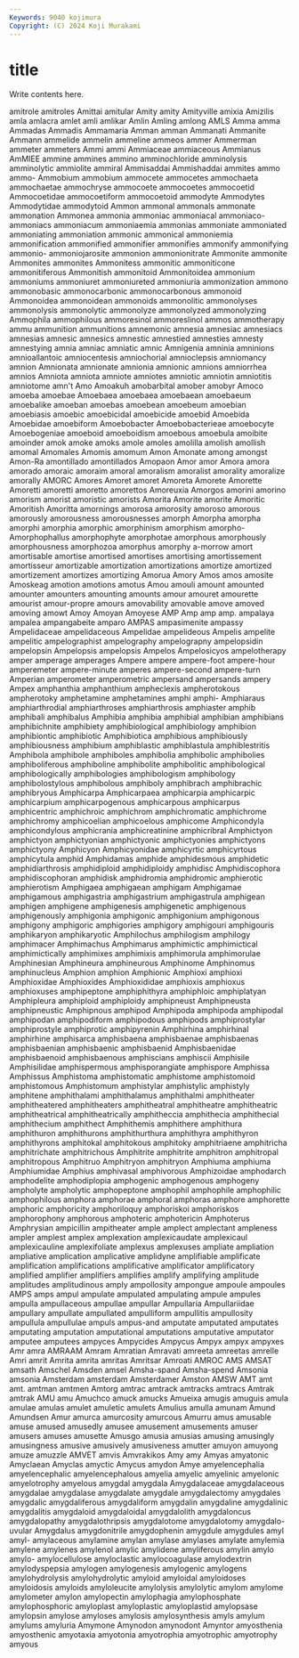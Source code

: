 ```yaml
---
Keywords: 9040 kojimura
Copyright: (C) 2024 Koji Murakami
---
```


# title

Write contents here.



amitrole amitroles Amittai amitular Amity amity Amityville amixia Amizilis
amla amlacra amlet amli amlikar Amlin Amling amlong AMLS Amma
amma Ammadas Ammadis Ammamaria Amman amman Ammanati Ammanite Ammann ammelide
ammelin ammeline ammeos ammer Ammerman ammeter ammeters Ammi ammi Ammiaceae
ammiaceous Ammianus AmMIEE ammine ammines ammino amminochloride amminolysis amminolytic ammiolite
ammiral Ammisaddai Ammishaddai ammites ammo ammo- Ammobium ammobium ammocete ammocetes
ammochaeta ammochaetae ammochryse ammocoete ammocoetes ammocoetid Ammocoetidae ammocoetiform ammocoetoid ammodyte
Ammodytes Ammodytidae ammodytoid Ammon ammonal ammonals ammonate ammonation Ammonea ammonia
ammoniac ammoniacal ammoniaco- ammoniacs ammoniacum ammoniaemia ammonias ammoniate ammoniated ammoniating
ammoniation ammonic ammonical ammoniemia ammonification ammonified ammonifier ammonifies ammonify ammonifying
ammonio- ammoniojarosite ammonion ammonionitrate Ammonite ammonite Ammonites ammonites Ammonitess ammonitic
ammoniticone ammonitiferous Ammonitish ammonitoid Ammonitoidea ammonium ammoniums ammoniuret ammoniureted ammoniuria
ammonization ammono ammonobasic ammonocarbonic ammonocarbonous ammonoid Ammonoidea ammonoidean ammonoids ammonolitic
ammonolyses ammonolysis ammonolytic ammonolyze ammonolyzed ammonolyzing Ammophila ammophilous ammoresinol ammoreslinol
ammos ammotherapy ammu ammunition ammunitions amnemonic amnesia amnesiac amnesiacs amnesias
amnesic amnesics amnestic amnestied amnesties amnesty amnestying amnia amniac amniatic
amnic Amnigenia amninia amninions amnioallantoic amniocentesis amniochorial amnioclepsis amniomancy amnion
Amnionata amnionate amnionia amnionic amnions amniorrhea amnios Amniota amniota amniote
amniotes amniotic amniotin amniotitis amniotome amn't Amo Amoakuh amobarbital amober
amobyr Amoco amoeba amoebae Amoebaea amoebaea amoebaean amoebaeum amoebalike amoeban
amoebas amoebean amoebeum amoebian amoebiasis amoebic amoebicidal amoebicide amoebid Amoebida
Amoebidae amoebiform Amoebobacter Amoebobacterieae amoebocyte Amoebogeniae amoeboid amoeboidism amoebous amoebula
amoibite amoinder amok amoke amoks amole amoles amolilla amolish amollish
amomal Amomales Amomis amomum Amon Amonate among amongst Amon-Ra amontillado
amontillados Amopaon Amor amor Amora amora amorado amoraic amoraim amoral
amoralism amoralist amorality amoralize amorally AMORC Amores Amoret amoret Amoreta
Amorete Amorette Amoretti amoretti amoretto amorettos Amoreuxia Amorgos amorini amorino
amorism amorist amoristic amorists Amorita Amorite amorite Amoritic Amoritish Amoritta
amornings amorosa amorosity amoroso amorous amorously amorousness amorousnesses amorph Amorpha
amorpha amorphi amorphia amorphic amorphinism amorphism amorpho- Amorphophallus amorphophyte amorphotae
amorphous amorphously amorphousness amorphozoa amorphus amorphy a-morrow amort amortisable amortise
amortised amortises amortising amortissement amortisseur amortizable amortization amortizations amortize amortized
amortizement amortizes amortizing Amorua Amory Amos amos amosite Amoskeag amotion
amotions amotus Amou amouli amount amounted amounter amounters amounting amounts
amour amouret amourette amourist amour-propre amours amovability amovable amove amoved
amoving amowt Amoy Amoyan Amoyese AMP Amp amp amp. ampalaya
ampalea ampangabeite amparo AMPAS ampasimenite ampassy Ampelidaceae ampelidaceous Ampelidae ampelideous
Ampelis ampelite ampelitic ampelographist ampelography ampelograpny ampelopsidin ampelopsin Ampelopsis ampelopsis
Ampelos Ampelosicyos ampelotherapy amper amperage amperages Ampere ampere ampere-foot ampere-hour
amperemeter ampere-minute amperes ampere-second ampere-turn Amperian amperometer amperometric ampersand ampersands
ampery Ampex amphanthia amphanthium ampheclexis ampherotokous ampherotoky amphetamine amphetamines amphi
amphi- Amphiaraus amphiarthrodial amphiarthroses amphiarthrosis amphiaster amphib amphibali amphibalus Amphibia
amphibia amphibial amphibian amphibians amphibichnite amphibiety amphibiological amphibiology amphibion amphibiontic
amphibiotic Amphibiotica amphibious amphibiously amphibiousness amphibium amphiblastic amphiblastula amphiblestritis Amphibola
amphibole amphiboles amphibolia amphibolic amphibolies amphiboliferous amphiboline amphibolite amphibolitic amphibological
amphibologically amphibologies amphibologism amphibology amphibolostylous amphibolous amphiboly amphibrach amphibrachic amphibryous
Amphicarpa Amphicarpaea amphicarpia amphicarpic amphicarpium amphicarpogenous amphicarpous amphicarpus amphicentric amphichroic
amphichrom amphichromatic amphichrome amphichromy amphicoelian amphicoelous amphicome Amphicondyla amphicondylous amphicrania
amphicreatinine amphicribral Amphictyon amphictyon amphictyonian amphictyonic amphictyonies amphictyons amphictyony Amphicyon
Amphicyonidae amphicyrtic amphicyrtous amphicytula amphid Amphidamas amphide amphidesmous amphidetic amphidiarthrosis
amphidiploid amphidiploidy amphidisc Amphidiscophora amphidiscophoran amphidisk amphidromia amphidromic amphierotic amphierotism
Amphigaea amphigaean amphigam Amphigamae amphigamous amphigastria amphigastrium amphigastrula amphigean amphigen
amphigene amphigenesis amphigenetic amphigenous amphigenously amphigonia amphigonic amphigonium amphigonous amphigony
amphigoric amphigories amphigory amphigouri amphigouris amphikaryon amphikaryotic Amphilochus amphilogism amphilogy
amphimacer Amphimachus Amphimarus amphimictic amphimictical amphimictically amphimixes amphimixis amphimorula amphimorulae
Amphinesian Amphineura amphineurous Amphinome Amphinomus amphinucleus Amphion amphion Amphionic Amphioxi
amphioxi Amphioxidae Amphioxides Amphioxididae amphioxis amphioxus amphioxuses amphipeptone amphiphithyra amphiphloic
amphiplatyan Amphipleura amphiploid amphiploidy amphipneust Amphipneusta amphipneustic Amphipnous amphipod Amphipoda
amphipoda amphipodal amphipodan amphipodiform amphipodous amphipods amphiprostylar amphiprostyle amphiprotic amphipyrenin
Amphirhina amphirhinal amphirhine amphisarca amphisbaena amphisbaenae amphisbaenas amphisbaenian amphisbaenic amphisbaenid
Amphisbaenidae amphisbaenoid amphisbaenous amphiscians amphiscii Amphisile Amphisilidae amphispermous amphisporangiate amphispore
Amphissa Amphissus Amphistoma amphistomatic amphistome amphistomoid amphistomous Amphistomum amphistylar amphistylic
amphistyly amphitene amphithalami amphithalamus amphithalmi amphitheater amphitheatered amphitheaters amphitheatral amphitheatre
amphitheatric amphitheatrical amphitheatrically amphitheccia amphithecia amphithecial amphithecium amphithect Amphithemis amphithere
amphithura amphithuron amphithurons amphithurthura amphithyra amphithyron amphithyrons amphitokal amphitokous amphitoky
amphitriaene amphitricha amphitrichate amphitrichous Amphitrite amphitrite amphitron amphitropal amphitropous Amphitruo
Amphitryon amphitryon Amphiuma amphiuma Amphiumidae Amphius amphivasal amphivorous Amphizoidae amphodarch
amphodelite amphodiplopia amphogenic amphogenous amphogeny ampholyte ampholytic amphopeptone amphophil amphophile
amphophilic amphophilous amphora amphorae amphoral amphoras amphore amphorette amphoric amphoricity
amphoriloquy amphoriskoi amphoriskos amphorophony amphorous amphoteric amphotericin Amphoterus Amphrysian ampicillin
ampitheater ample amplect amplectant ampleness ampler amplest amplex amplexation amplexicaudate
amplexicaul amplexicauline amplexifoliate amplexus amplexuses ampliate ampliation ampliative amplication amplicative
amplidyne amplifiable amplificate amplification amplifications amplificative amplificator amplificatory amplified amplifier
amplifiers amplifies amplify amplifying amplitude amplitudes amplitudinous amply ampollosity ampongue
ampoule ampoules AMPS amps ampul ampulate ampulated ampulating ampule ampules
ampulla ampullaceous ampullae ampullar Ampullaria Ampullariidae ampullary ampullate ampullated ampulliform
ampullitis ampullosity ampullula ampullulae ampuls ampus-and amputate amputated amputates amputating
amputation amputational amputations amputative amputator amputee amputees ampyces Ampycides Ampycus
Ampyx ampyx ampyxes Amr amra AMRAAM Amram Amratian Amravati amreeta
amreetas amrelle Amri amrit Amrita amrita amritas Amritsar Amroati AMROC
AMS AMSAT amsath Amschel Amsden amsel Amsha-spand Amsha-spend Amsonia amsonia
Amsterdam amsterdam Amsterdamer Amston AMSW AMT amt amt. amtman amtmen
Amtorg amtrac amtrack amtracks amtracs Amtrak amtrak AMU amu Amuchco
amuck amucks Amueixa amugis amuguis amula amulae amulas amulet amuletic
amulets Amulius amulla amunam Amund Amundsen Amur amurca amurcosity amurcous
Amurru amus amusable amuse amused amusedly amusee amusement amusements amuser
amusers amuses amusette Amusgo amusia amusias amusing amusingly amusingness amusive
amusively amusiveness amutter amuyon amuyong amuze amuzzle AMVET amvis Amvrakikos
Amy amy Amyas amyatonic Amyclaean Amyclas amyctic Amycus amydon Amye
amyelencephalia amyelencephalic amyelencephalous amyelia amyelic amyelinic amyelonic amyelotrophy amyelous amygdal
amygdala Amygdalaceae amygdalaceous amygdalae amygdalase amygdalate amygdale amygdalectomy amygdales amygdalic
amygdaliferous amygdaliform amygdalin amygdaline amygdalinic amygdalitis amygdaloid amygdaloidal amygdalolith amygdaloncus
amygdalopathy amygdalothripsis amygdalotome amygdalotomy amygdalo-uvular Amygdalus amygdonitrile amygdophenin amygdule amygdules
amyl amyl- amylaceous amylamine amylan amylase amylases amylate amylemia amylene
amylenes amylenol amylic amylidene amyliferous amylin amylo amylo- amylocellulose amyloclastic
amylocoagulase amylodextrin amylodyspepsia amylogen amylogenesis amylogenic amylogens amylohydrolysis amylohydrolytic amyloid
amyloidal amyloidoses amyloidosis amyloids amyloleucite amylolysis amylolytic amylom amylome amylometer
amylon amylopectin amylophagia amylophosphate amylophosphoric amyloplast amyloplastic amyloplastid amylopsase amylopsin
amylose amyloses amylosis amylosynthesis amyls amylum amylums amyluria Amymone Amynodon
amynodont Amyntor amyosthenia amyosthenic amyotaxia amyotonia amyotrophia amyotrophic amyotrophy amyous
